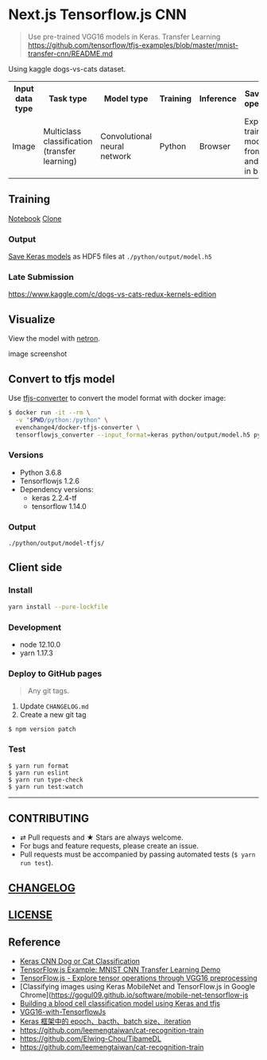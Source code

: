 # Next.js Tensorflow.js CNN

> Use pre-trained VGG16 models in Keras.
> Transfer Learning https://github.com/tensorflow/tfjs-examples/blob/master/mnist-transfer-cnn/README.md

Using kaggle dogs-vs-cats dataset.

<table>
  <tr>
    <th>Input data type</th>
    <th>Task type</th>
    <th>Model type</th>
    <th>Training</th>
    <th>Inference</th>
    <th>Save-load operations</th>
  <tr>
    <td>Image</td>
    <td>Multiclass classification (transfer learning)</td>
    <td>Convolutional neural network</td>
    <td>Python</td>
    <td>Browser</td>
    <td>Export trained model from Keras and load it in browser</td>
  </tr>
</table>

## Training

[Notebook](./python/vgg16.ipynb)
[Clone](https://colab.research.google.com/drive/1JnUzEH62tgvd5PPc1M9dSEHvzrGhCHAA#scrollTo=q9LELWcnd3Dv)

### Output

[Save Keras models](https://keras.io/getting-started/faq/#how-can-i-save-a-keras-model) as HDF5 files at `./python/output/model.h5`

### Late Submission

https://www.kaggle.com/c/dogs-vs-cats-redux-kernels-edition

## Visualize

View the model with [netron](https://github.com/lutzroeder/netron).

image screenshot

## Convert to tfjs model

Use [tfjs-converter](https://github.com/tensorflow/tfjs/tree/master/tfjs-converter) to convert the model format with docker image:

```bash
$ docker run -it --rm \
  -v "$PWD/python:/python" \
  evenchange4/docker-tfjs-converter \
  tensorflowjs_converter --input_format=keras python/output/model.h5 python/output/model-tfjs
```

### Versions

- Python 3.6.8
- Tensorflowjs 1.2.6
- Dependency versions:
  - keras 2.2.4-tf
  - tensorflow 1.14.0

### Output

`./python/output/model-tfjs/`

## Client side

### Install

```bash
yarn install --pure-lockfile
```

### Development

- node 12.10.0
- yarn 1.17.3

### Deploy to GitHub pages

> Any git tags.

1. Update `CHANGELOG.md`
2. Create a new git tag

```console
$ npm version patch
```

### Test

```
$ yarn run format
$ yarn run eslint
$ yarn run type-check
$ yarn run test:watch
```

---

## CONTRIBUTING

- ⇄ Pull requests and ★ Stars are always welcome.
- For bugs and feature requests, please create an issue.
- Pull requests must be accompanied by passing automated tests (`$ yarn run test`).

## [CHANGELOG](CHANGELOG.md)

## [LICENSE](LICENSE)

## Reference

- [Keras CNN Dog or Cat Classification](https://www.kaggle.com/uysimty/keras-cnn-dog-or-cat-classification)
- [TensorFlow.js Example: MNIST CNN Transfer Learning Demo](https://github.com/tensorflow/tfjs-examples/blob/master/mnist-transfer-cnn/README.md)
- [TensorFlow.js - Explore tensor operations through VGG16 preprocessing](https://deeplizard.com/learn/video/hRKEQhiqIU4)
- [Classifying images using Keras MobileNet and TensorFlow.js in Google Chrome](https://gogul09.github.io/software/mobile-net-tensorflow-js
- [Building a blood cell classification model using Keras and tfjs](https://towardsdatascience.com/building-a-blood-cell-classification-model-using-keras-and-tfjs-5f7601ace931)
- [VGG16-with-TensorflowJs](https://github.com/himanshu987/VGG16-with-TensorflowJs)
- [Keras 框架中的 epoch、bacth、batch size、iteration](https://blog.csdn.net/msmw2/article/details/80454751)
- https://github.com/leemengtaiwan/cat-recognition-train
- https://github.com/Elwing-Chou/TibameDL
- https://github.com/leemengtaiwan/cat-recognition-train
